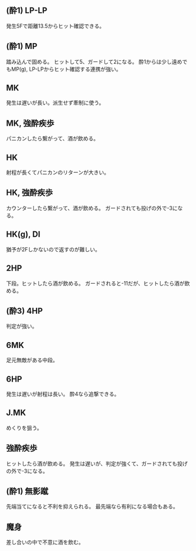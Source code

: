 ## (酔1) LP-LP

発生5Fで距離13.5からヒット確認できる。

## (酔1) MP

踏み込んで固める。
ヒットして5、ガードして2になる。
酔1からは少し遠めでもMP(g), LP-LPからヒット確認する連携が強い。

## MK

発生は遅いが長い。派生せず牽制に使う。

## MK, 強酔疾歩

パニカンしたら繋がって、酒が飲める。

## HK

射程が長くてパニカンのリターンが大きい。

## HK, 強酔疾歩

カウンターしたら繋がって、酒が飲める。
ガードされても投げの外で-3になる。

## HK(g), DI

猶予が2Fしかないので返すのが難しい。

## 2HP

下段。ヒットしたら酒が飲める。
ガードされると-11だが、ヒットしたら酒が飲める。

## (酔3) 4HP

判定が強い。

## 6MK

足元無敵がある中段。

## 6HP

発生は遅いが射程は長い。
酔4なら追撃できる。

## J.MK

めくりを狙う。

## 強酔疾歩

ヒットしたら酒が飲める。
発生は遅いが、判定が強くて、ガードされても投げの外で-3になる。

## (酔1) 無影蹴

先端当てになると不利を抑えられる。
最先端なら有利になる場合もある。

## 魔身

差し合いの中で不意に酒を飲む。
